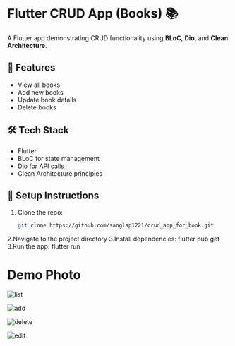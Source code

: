 # Flutter CRUD App (Books) 📚

A Flutter app demonstrating CRUD functionality using **BLoC**, **Dio**, and **Clean Architecture**.

## 🚀 Features

- View all books
- Add new books
- Update book details
- Delete books

## 🛠️ Tech Stack

- Flutter
- BLoC for state management
- Dio for API calls
- Clean Architecture principles

## 🔧 Setup Instructions

1. Clone the repo:
   ```bash
   git clone https://github.com/sanglap1221/crud_app_for_book.git
2.Navigate to the project directory
3.Install dependencies:
  flutter pub get
3.Run the app:
  flutter run


# Demo Photo
![list](https://github.com/user-attachments/assets/d7fad2d9-50cb-4325-be5a-b4feeeb610b9)

![add](https://github.com/user-attachments/assets/29f70f77-7e64-47de-b384-0c6bb1882d3c)

![delete](https://github.com/user-attachments/assets/941d303b-4663-4e74-9c2a-5097997d13eb)

![edit](https://github.com/user-attachments/assets/7177e5a4-00da-4fce-94db-515c258c1af7)
